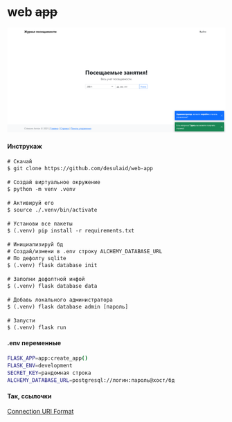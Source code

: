 # web ~~app~~

![screens/Preview.png](/screens/Preview.png "Главная страница. Пример.")


#### Инструкаж

```shell
# Скачай
$ git clone https://github.com/desulaid/web-app

# Создай виртуальное окружение
$ python -m venv .venv

# Активируй его
$ source ./.venv/bin/activate

# Установи все пакеты
$ (.venv) pip install -r requirements.txt

# Инициализируй бд
# Создай/измени в .env строку ALCHEMY_DATABASE_URL
# По дефолту sqlite
$ (.venv) flask database init

# Заполни дефолтной инфой
$ (.venv) flask database data

# Добавь локального администратора
$ (.venv) flask database admin [пароль]

# Запусти
$ (.venv) flask run
```

#### .env переменные

```bash
FLASK_APP=app:create_app()
FLASK_ENV=development
SECRET_KEY=рандомная строка
ALCHEMY_DATABASE_URL=postgresql://логин:пароль@хост/бд
```

#### Так, ссылочки

[Connection URI Format](https://flask-sqlalchemy.palletsprojects.com/en/2.x/config/#connection-uri-format)